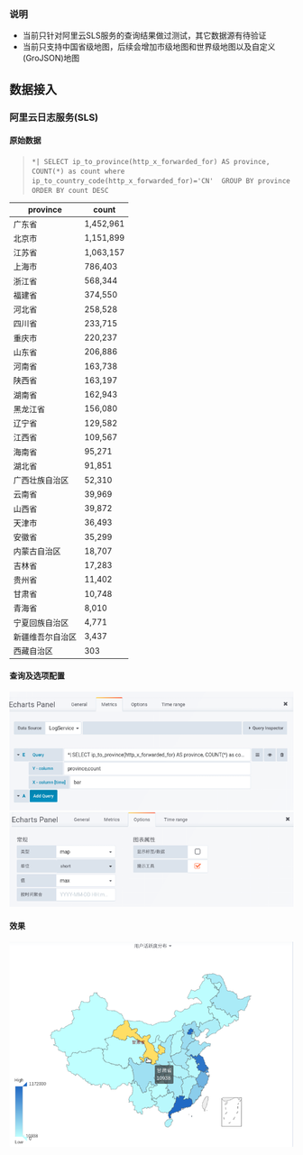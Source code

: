 ### 说明
- 当前只针对阿里云SLS服务的查询结果做过测试，其它数据源有待验证
- 当前只支持中国省级地图，后续会增加市级地图和世界级地图以及自定义(GroJSON)地图

## 数据接入
### 阿里云日志服务(SLS)
#### 原始数据
> `*| SELECT ip_to_province(http_x_forwarded_for) AS province, COUNT(*) as count where ip_to_country_code(http_x_forwarded_for)='CN'  GROUP BY province ORDER BY count DESC`

|province|count|
|--------|-----|
|广东省|1,452,961|
|北京市|1,151,899|
|江苏省|1,063,157|
|上海市|786,403|
|浙江省|568,344|
|福建省|374,550|
|河北省|258,528|
|四川省|233,715|
|重庆市|220,237|
|山东省|206,886|
|河南省|163,738|
|陕西省|163,197|
|湖南省|162,943|
|黑龙江省|156,080|
|辽宁省|129,582|
|江西省|109,567|
|海南省|95,271|
|湖北省|91,851|
|广西壮族自治区|52,310|
|云南省|39,969|
|山西省|39,872|
|天津市|36,493|
|安徽省|35,299|
|内蒙古自治区|18,707|
|吉林省|17,283|
|贵州省|11,402|
|甘肃省|10,748|
|青海省|8,010|
|宁夏回族自治区|4,771|
|新疆维吾尔自治区|3,437|
|西藏自治区|303|

#### 查询及选项配置
![sad](img/echarts_map_aliyunsls_metrics.png)
![sad](img/echarts_map_options.png)

#### 效果
![sad](img/echarts_map_aliyunsls_view.png)